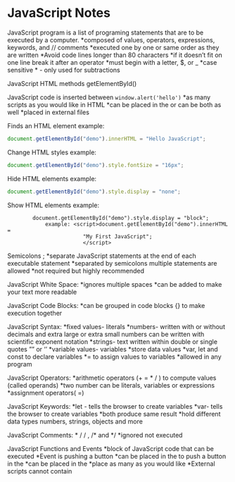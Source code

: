 # JavaScript Notes


JavaScript program is a list of programing statements that are to be executed by a computer.
	*composed of values, operators, expressions, keywords, and // comments
	*executed one by one or same order as they are written
	*Avoid code lines longer than 80 characters 
	*if it doesn’t fit on one line break it after an operator
	*must begin with a letter, $, or _
	*case sensitive
	* - only used for subtractions

JavaScript HTML methods		getElementById()

JavaScript code is inserted between <code>window.alert('hello')</code>
	*as many scripts as you would like in HTML
	*can be placed in the <body> or <head> can be both as well
	*placed in external files

Finds an HTML element example:

```js
document.getElementById("demo").innerHTML = "Hello JavaScript";
```

Change HTML styles example:

```js
document.getElementById("demo").style.fontSize = "16px";
```

Hide HTML elements example:

```js
document.getElementById("demo").style.display = "none";
```

Show HTML elements example:


			document.getElementById("demo").style.display = "block";
				example: <script>document.getElementById("demo").innerHTML = 
							"My First JavaScript";
							</script>
Semicolons ;
	*separate JavaScript statements at the end of each executable statement
	*separated by semicolons multiple statements are allowed 
	*not required but highly recommended

JavaScript White Space:
	*ignores multiple spaces
	*can be added to make your text more readable

JavaScript Code Blocks:
	*can be grouped in code blocks {} to make execution together

JavaScript Syntax:
	*fixed values- literals
		*numbers- written with or without decimals and extra large or extra small numbers can be written with scientific exponent notation
		*strings- text written within double or single quotes ”” or ‘’
	*variable values- variables
		*store data values 
		*var, let and const to declare variables
		*= to assign values to variables
		*allowed in any program

JavaScript Operators:
	*arithmetic operators (+ = * / ) to compute values (called operands)
		*two number can be literals, variables or expressions
	*assignment operators( =)

JavaScript Keywords:
	*let - tells the browser to create variables
	*var- tells the browser to create variables
		*both produce same result
		*hold different data types numbers, strings, objects and more

JavaScript Comments:
	* / / , /* and */
	*ignored not executed 

JavaScript Functions and Events
	*block of JavaScript code that can be executed 
	*Event is pushing a button
	*can be placed in the <head> to push a button in the <body>
	*can be placed in the <body>
	*place as many as you would like
	*External scripts cannot contain <script> 

External JavaScript
	*practical when same code for many different web pages
	
	Example:
	function myFunction() {
  document.getElementById("demo").innerHTML = "Paragraph changed.";
}
	
	*JavaScript files have .js
	*to use you put the name of the script file in the src (source) attribute of a <script>

	Example: 
	<script src="myScript.js"></script>

innerHTML
	*document.getElementById(id) method.
		*id defines the HTML element
	* innerHTML property defines the HTML content
	*Changing the innerHTML property of an HTML element is a common way to display data in HTML

Document. write()
	*testing purposes
	*after an HTML doc is loaded it will delete all existing HTML

Window.alert()
	*display data

console.log()
	*debugging 
	* away for the browser to display data

JavaScript Print
	*no print objects or print methods
	*cannot access output devices rom JavaScript
	* exceptions window.print() in the browser to bring the content of the current window

JavaScript const
	*always declare variables with const unless the blue of the variable changes
		
		example:
		const price1 = 5;
		const price2 = 6;
		let total = price1 + price2;

	*must be assigned a value when declared
	*used when new array, object, function, or RegExp
	*does not define a constant value defines constant reference 
	*change elements of constant array
	*change properties of constant object

JavaScript String Operators
	* + , += can be used to add concatenate strings
	* strings can can have ‘ ‘ or  “ “ as long as they do not match the quotes surrounding the string 

JavaScript Booleans
	* two values true or false 
	* conditional testing 

JavaScript Arrays 
	* written with []
	*separated by ,
	*zero based 1st item is 0 next item is 1

		example: const states = [“Florida, “California”, “Illinois”]

JavaScript Objects
	*written with {}
	* written as name:value pairs, separated by commas
		
		example has 4 properties: const person = {firstName:”Miranda”, lastName:”Olson”, age:35, eyeColor:"brown”};

Accessing Object Properties
	*objects are containers for named values called properties

		example: objectName. propertyName or objectName[‘propertyName’]
	
	*objects can also have methods which are actions that can be preformed on objects and stored in properties as function definitions.

		example: objectName.methodName() or name = person.fullName();
	
	*avoid string, number and boolean objects slow down execution speed 

JavaScript Events
	* events that can happen to HTML elements

JavaScript Event Handlers
	* things that should be done every time loading a page or closing
	*action that should b preformed when clicking a button
	*content that should be verified when a user inputs data

JavaScript String
	* methods and properties are available to primitive values but cannot have properties or methods 	

JavaScript string length example:
	let txt = "ABCDEFGHIJKLMNOPQRSTUVWXYZ";
	let length = txt.length;	

Extracting String parts
	* slice (start, end) - extracts a port and returns the extracted part to a new string
		example: let str = “Orchid, Hibiscus, Rose ;
				let part = str.slice(7, 13);
		example if negative: let str = “Orchid, Hibiscus, Rose” ;
						    let part = str.slice(-12, -6);
		
	*substring (start, end)- start and end values less than 0 are treated as 0 in substring()
	* sustr(start, length)- second parameter specifies the length of the extracted part.

Replacing String Content
	*Strings are immutable: strings cannot be changed only replaced
	*returns a new string
	*replaces only the first match (replace all matches us /g flag set
	example first match: let text = "Please visit Microsoft!";
					    let newText = text.replace("Microsoft", "W3Schools");
	example of all matches: let text = "Please visit Microsoft and Microsoft!";
						   let newText = text.replace(/Microsoft/g, "W3Schools");

JavaScript string toUpperCase()
	example: let text1 = "Hello World!";
			let text2 = text1.toUpperCase();

JavaScript string toLowerCase()
	example: let text1 = "Hello World!";       // String
			 let text2 = text1.toLowerCase();  // text2 is text1 converted to lower

JavaScript String concat()
	* joining tow or more strings
	*used instead of plus operator

JavaScript string trim()
	* removes whitespace 
 		Example: let text1 = "      Hello World!      ";
				 let text2 = text1.trim();

JavaScript string padstart()
	*method is a string
	* to pad a number, convert the number to a string first
		Example: let numb = 8;
				let text = numb.toString();
				let padded = text.padStart(7,”0”);

JavaScript padEnd()
		Example:	let text = “8”;
				let text = numb.toString();
				let padded = text.padEnd(7,”0”);

Extracting String Characters
	*charAt (position)- returns the charter at a specified position in a string
		Example: let text = "HELLO WORLD";
				let char = text.charAt(0);
	*charCodeAt (position)- returns the unicode of the character at a specified index in a string (returns a UTF-16 code)
		Example: let text = "HELLO WORLD";
				let char = text.charCodeAt(0);
	*Property access [ ]-ECMAScript (09) allows access on strings
		Example: let text = "HELLO WORLD";
				let char = text[0];

JavaScript string split ( )
	*string can be converted to an array with the split( ) 
		Example: text.split(",")    // Split on commas
	*if separator is omitted, returned array will contain the whole string in index [0]
	* if separator is “ “, returned array will be an array of single character

JavaScript Search Methods
	* string indexOf(). - returns the index of the first occurrence of a specified text in a string but cannot take a powerful search values (reg. expressions)
		*search() -  searches a string for a specified value and returns the position of the match but cannot take a second start position argument
			* 
	*string lastIndexOf() - returns the index of the last occurrence of a specified text in a string
		*if second parameter is 18, search starts at position 18 then searches to the beginning of the string.
	*string startsWith()  - return -1 if the text is not found
	*string endsWith(). -return -1 if the text is not found

JavaScript String match()
	*searches a string for a match against a reg. expression and return the matches as an array object

JavaScript String includes()
	* returns true if a string contains a specified value

JavaScript String startsWith()
	*returns true if a string begins with a specified value, otherwise false
	*case sensitive

JavaScript String endsWith()
	*returns true if a string ends with a specified value, otherwise false
	*case sensitive

JavaScript Template Literals
	*Back-Tics Syntax  - ` ` instead “ “ define a string
	*quotes inside strings  - use both single and double quotes inside a string
		Example: let text = `She’s often called “Miranda”`;
	*multiline strings. - allows multiple strings
	*interpolation. -easy way to interpolate variables and expressions into a string
	*Variable Substitutions  - variables in strings
		*string interpolation is automatic replacing of variables with real values ion a string
	*Expression Substitution. - expressions in a string
		*string interpolation is automatic replacing of substitution with real values ion a string

        // left off on JavaScript Number Methods